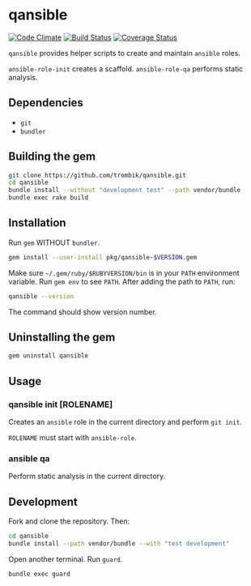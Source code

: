 # qansible

[![Code Climate](https://codeclimate.com/github/trombik/qansible/badges/gpa.svg)](https://codeclimate.com/github/trombik/qansible)
[![Build Status](https://travis-ci.org/trombik/qansible.svg?branch=master)](https://travis-ci.org/trombik/qansible)
[![Coverage Status](https://coveralls.io/repos/github/trombik/qansible/badge.svg?branch=master)](https://coveralls.io/github/trombik/qansible?branch=master)

`qansible` provides helper scripts to create and maintain `ansible` roles.

`ansible-role-init` creates a scaffold. `ansible-role-qa` performs static
analysis.

## Dependencies

* `git`
* `bundler`

## Building the gem

```sh
git clone https://github.com/trombik/qansible.git
cd qansible
bundle install --without "development test" --path vendor/bundle
bundle exec rake build
```

## Installation

Run `gem` WITHOUT `bundler`.

```sh
gem install --user-install pkg/qansible-$VERSION.gem
```

Make sure `~/.gem/ruby/$RUBYVERSION/bin` is in your `PATH` environment
variable. Run `gem env` to see `PATH`. After adding the path to `PATH`, run:

```sh
qansible --version
```

The command should show version number.

## Uninstalling the gem

```sh
gem uninstall qansible
```

## Usage

### qansible init [ROLENAME]

Creates an `ansible` role in the current directory and perform `git init`.

`ROLENAME` must start with `ansible-role`.

### ansible qa

Perform static analysis in the current directory.

## Development

Fork and clone the repository. Then:

```sh
cd qansible
bundle install --path vendor/bundle --with "test development"
```

Open another terminal. Run `guard`.

```sh
bundle exec guard
```
